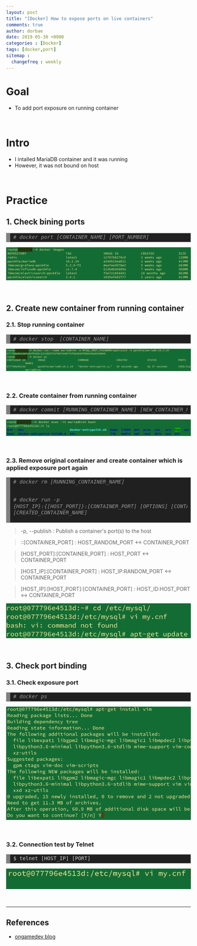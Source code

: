 ```yaml
---
layout: post
title: "[Docker] How to expose ports on live containers"
comments: true
author: dorbae
date: 2019-05-30 +0900
categories : [Docker]
tags: [docker,port]
sitemap :
  changefreq : weekly
---
```


# Goal
* To add port exposure on running container

<br />

# Intro
* I intalled MariaDB container and it was running
* However, it was not bound on host

<br />

# Practice

## 1. Check bining ports

<div markdown="1" style="background: #202020; overflow:auto;width:auto;border:solid gray;border-width:.1em .1em .1em .8em;padding:.2em .6em;"><pre style="margin: 0; line-height: 125%"><span style="color: #999999; font-style: italic"># docker port [CONTAINER_NAME] [PORT_NUMBER]</span>
</pre></div>

![screenshot001](/assets/images/posts/2019/05/2019-05-30-Docker-Basic-Runmariadbandedit-001.png)

<br />

## 2. Create new container from running container

### 2.1. Stop running container

<div style="background: #202020; overflow:auto;width:auto;border:solid gray;border-width:.1em .1em .1em .8em;padding:.2em .6em;"><pre style="margin: 0; line-height: 125%"><span style="color: #999999; font-style: italic"># docker stop  [CONTAINER_NAME]</span>
</pre></div>

![screenshot002](/assets/images/posts/2019/05/2019-05-30-Docker-Basic-Runmariadbandedit-002.png)

<br />

### 2.2. Create container from running container

<div markdown="1" style="background: #202020; overflow:auto;width:auto;border:solid gray;border-width:.1em .1em .1em .8em;padding:.2em .6em;"><pre style="margin: 0; line-height: 125%"><span style="color: #999999; font-style: italic"># docker commit [RUNNING_CONTAINER_NAME] [NEW_CONTAINER_NAME]</span>
</pre></div>

![screenshot003](/assets/images/posts/2019/05/2019-05-30-Docker-Basic-Runmariadbandedit-003.png)

<br />

### 2.3. Remove original container and create container which is applied exposure port again

<div markdown="1" style="background: #202020; overflow:auto;width:auto;border:solid gray;border-width:.1em .1em .1em .8em;padding:.2em .6em;"><pre style="margin: 0; line-height: 125%"><span style="color: #999999; font-style: italic"># docker rm [RUNNING_CONTAINER_NAME]</span>

<span style="color: #999999; font-style: italic"># docker run -p {HOST_IP}:{[HOST_PORT]}:[CONTAINER_PORT] [OPTIONS] [CONTAINER_NAME] [CREATED_CONTAINER_NAME]</span>
</pre></div>

> -p, --publish : Publish a container's port(s) to the host

> ::[CONTAINER_PORT] : HOST_RANDOM_PORT <-> CONTAINER_PORT

> [HOST_PORT]:[CONTAINER_PORT] : HOST_PORT <-> CONTAINER_PORT

> [HOST_IP]:[CONTAINER_PORT] : HOST_IP:RANDOM_PORT <-> CONTAINER_PORT

> [HOST_IP]:[HOST_PORT]:[CONTAINER_PORT] : HOST_ID:HOST_PORT <-> CONTAINER_PORT


![screenshot004](/assets/images/posts/2019/05/2019-05-30-Docker-Basic-Runmariadbandedit-004.png)

<br />

## 3. Check port binding

### 3.1. Check exposure port

<div markdown="1" style="background: #202020; overflow:auto;width:auto;border:solid gray;border-width:.1em .1em .1em .8em;padding:.2em .6em;"><pre style="margin: 0; line-height: 125%"><span style="color: #999999; font-style: italic"># docker ps</span>
</pre></div>

![screenshot005](/assets/images/posts/2019/05/2019-05-30-Docker-Basic-Runmariadbandedit-005.png)

<br />

### 3.2. Connection test by Telnet

<div markdown="1" style="background: #202020; overflow:auto;width:auto;border:solid gray;border-width:.1em .1em .1em .8em;padding:.2em .6em;"><pre style="margin: 0; line-height: 125%"><span style="color: #d0d0d0">$ telnet [HOST_IP] [PORT]</span>
</pre></div>

 ![screenshot006](/assets/images/posts/2019/05/2019-05-30-Docker-Basic-Runmariadbandedit-006.png)

<br />

------

## References
* [ongamedev blog](https://ongamedev.tistory.com/entry/%EC%8B%A4%ED%96%89%EC%A4%91%EC%9D%B8-%EB%8F%84%EC%BB%A4-%EC%BB%A8%ED%85%8C%EC%9D%B4%EB%84%88%EC%97%90-%EC%B6%94%EA%B0%80-%ED%8F%AC%ED%8A%B8-%EC%98%A4%ED%94%88%ED%95%98%EA%B8%B0)